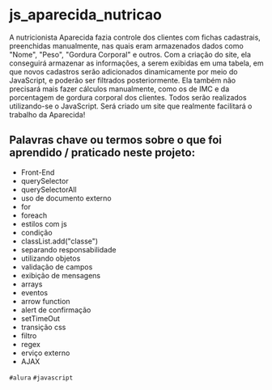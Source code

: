 # js_aparecida_nutricao
A nutricionista Aparecida fazia controle dos clientes com fichas cadastrais, preenchidas manualmente, nas quais eram armazenados dados como "Nome", "Peso", "Gordura Corporal" e outros. Com a criação do site, ela conseguirá armazenar as informações, a serem exibidas em uma tabela, em que novos cadastros serão adicionados dinamicamente por meio do JavaScript, e poderão ser filtrados posteriormente. Ela também não precisará mais fazer cálculos manualmente, como os de IMC e da porcentagem de gordura corporal dos clientes. Todos serão realizados utilizando-se o JavaScript. Será criado um site que realmente facilitará o trabalho da Aparecida!

## Palavras chave ou termos sobre o que foi aprendido / praticado neste projeto:
- Front-End
- querySelector
- querySelectorAll
- uso de documento externo
- for
- foreach
- estilos com js
- condição
- classList.add("classe")
- separando responsabilidade 
- utilizando objetos
- validação de campos
- exibição de mensagens
- arrays
- eventos
- arrow function
- alert de confirmação
- setTimeOut
- transição css
- filtro
- regex
- erviço externo 
- AJAX


`#alura` `#javascript`